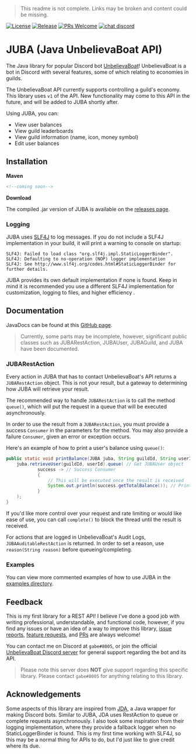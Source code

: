 > This readme is not complete. Links may be broken and content could be missing.

[![License](https://img.shields.io/github/license/ItsGJK/JUBA.svg?style=flat-square)](https://github.com/ItsGJK/JUBA/blob/v1/LICENSE) [![Release](https://img.shields.io/github/release/ItsGJK/JUBA.svg?style=flat-square)](https://github.com/ItsGJK/JUBA/releases) [![PRs Welcome](https://img.shields.io/badge/PRs-welcome-brightgreen.svg?style=flat-square)](http://makeapullrequest.com) [![chat discord](https://img.shields.io/badge/chat-discord-blue.svg?style=flat-square)](https://discordapp.com/invite/YMJ2dGp)
# JUBA (Java UnbelievaBoat API)
The Java library for popular Discord bot [UnbelievaBoat](https://unbelievaboat.com/)! UnbelievaBoat is a bot in Discord with several features, some of which relating to economies in guilds.

The UnbelievaBoat API currently supports controlling a guild's economy. This library uses `v1` of the API. New functionality may come to this API in the future, and will be added to JUBA shortly after.

Using JUBA, you can:
 - View user balances
 - View guild leaderboards
 - View guild information (name, icon, money symbol)
 - Edit user balances

## Installation

**Maven**

```xml
<!--coming soon-->
```

**Download**

The compiled .jar version of JUBA is available on the [releases page](https://github.com/ItsGJK/JUBA/releases).

### Logging

JUBA uses [SLF4J](https://www.slf4j.org/) to log messages. If you do not include a SLF4J implementation in your build, it will print a warning to console on startup:
```
SLF4J: Failed to load class "org.slf4j.impl.StaticLoggerBinder".
SLF4J: Defaulting to no-operation (NOP) logger implementation
SLF4J: See http://www.slf4j.org/codes.html#StaticLoggerBinder for further details.
```

JUBA provides its own default implementation if none is found. Keep in mind it is recommended you use a different SLF4J implementation for customization, logging to files, and higher efficiency . 

## Documentation

JavaDocs can be found at this [GitHub page]().
 > Currently, some parts may be incomplete, however, significant public classes such as JUBARestAction, JUBAUser, JUBAGuild, and JUBA have been documented. 

### JUBARestAction

Every action in JUBA that has to contact UnbelievaBoat's API returns a `JUBARestAction` object. This is not your result, but a gateway to determining how JUBA will retrieve your result.

The recommended way to handle `JUBARestAction` is to call the method `queue()`, which will put the request in a queue that will be executed asynchronously. 

In order to use the result from a `JUBARestAction`, you must provide a success `Consumer` in the parameters for the method. You may also provide a failure `Consumer`, given an error or exception occurs.

Here's an example of how to print a user's balance using `queue()`:
```java
public static void printBalance(JUBA juba, String guildId, String userId){
    juba.retrieveUser(guildId, userId).queue( // Get JUBAUser object
            success -> // Success Consumer
            {
                // This will be executed once the result is received
                System.out.println(success.getTotalBalance()); // Print total balance
            }
    );
}
```

If you'd like more control over your request and rate limiting or would like ease of use, you can call `complete()` to block the thread until the result is received.

For actions that are logged in UnbelievaBoat's Audit Logs, `JUBAAuditableRestAction` is returned. In order to set a reason, use `reason(String reason)` before queueing/completing.

### Examples

You can view more commented examples of how to use JUBA in the [examples directory](https://github.com/ItsGJK/JUBA/tree/v1/src/example/java).

## Feedback

 This is my first library for a REST API! I believe I've done a good job with writing professional, understandable, and functional code, however, if you find any issues or have an idea of a way to improve this library, [issue reports](https://github.com/ItsGJK/JUBA/issues), [feature requests](https://github.com/ItsGJK/JUBA/issues), and [PRs](https://github.com/ItsGJK/JUBA/pulls) are always welcome!
 
 You can contact me on Discord at `gabe#8005`, or join the official [UnbelievaBoat Discord server](https://discordapp.com/invite/YMJ2dGp) for general support regarding the bot and its API. 
 > Please note this server does **NOT** give support regarding this specific library. Please contact `gabe#8005` for anything relating to this library.

## Acknowledgements

Some aspects of this library are inspired from [JDA](https://github.com/DV8FromTheWorld/JDA), a Java wrapper for making Discord bots. Similar to JUBA, JDA uses RestAction to queue or complete requests asynchronously. I also took some inspiration from their logging implementation, where they provide a fallback logger when no StaticLoggerBinder is found. This is my first time working with SLF4J, so this may be a normal thing for APIs to do, but I'd just like to give credit where its due.
